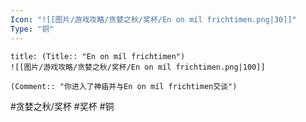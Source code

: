 ```yaml
---
Icon: "![[图片/游戏攻略/贪婪之秋/奖杯/En on míl frichtimen.png|30]]"
Type: "铜"
---
```

```ad-common-bronze-trophy
title: (Title:: "En on míl frichtimen")
![[图片/游戏攻略/贪婪之秋/奖杯/En on míl frichtimen.png|100]]

(Comment:: "你进入了神庙并与En on míl frichtimen交谈")
```

#贪婪之秋/奖杯 #奖杯 #铜
